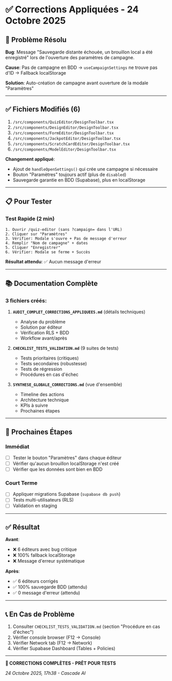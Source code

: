 # ✅ Corrections Appliquées - 24 Octobre 2025

## 🎯 Problème Résolu

**Bug**: Message "Sauvegarde distante échouée, un brouillon local a été enregistré" lors de l'ouverture des paramètres de campagne.

**Cause**: Pas de campagne en BDD → `useCampaignSettings` ne trouve pas d'ID → Fallback localStorage

**Solution**: Auto-création de campagne avant ouverture de la modale "Paramètres"

---

## ✅ Fichiers Modifiés (6)

1. `/src/components/QuizEditor/DesignToolbar.tsx`
2. `/src/components/DesignEditor/DesignToolbar.tsx`
3. `/src/components/FormEditor/DesignToolbar.tsx`
4. `/src/components/JackpotEditor/DesignToolbar.tsx`
5. `/src/components/ScratchCardEditor/DesignToolbar.tsx`
6. `/src/components/ModelEditor/DesignToolbar.tsx`

**Changement appliqué**: 
- Ajout de `handleOpenSettings()` qui crée une campagne si nécessaire
- Bouton "Paramètres" toujours actif (plus de `disabled`)
- Sauvegarde garantie en BDD (Supabase), plus en localStorage

---

## 📋 Pour Tester

### Test Rapide (2 min)
```
1. Ouvrir /quiz-editor (sans ?campaign= dans l'URL)
2. Cliquer sur "Paramètres"
3. Vérifier: Modale s'ouvre + Pas de message d'erreur
4. Remplir "Nom de campagne" + dates
5. Cliquer "Enregistrer"
6. Vérifier: Modale se ferme + Succès
```

**Résultat attendu**: ✅ Aucun message d'erreur

---

## 📚 Documentation Complète

### 3 fichiers créés:

1. **`AUDIT_COMPLET_CORRECTIONS_APPLIQUEES.md`** (détails techniques)
   - Analyse du problème
   - Solution par éditeur
   - Vérification RLS + BDD
   - Workflow avant/après

2. **`CHECKLIST_TESTS_VALIDATION.md`** (9 suites de tests)
   - Tests prioritaires (critiques)
   - Tests secondaires (robustesse)
   - Tests de régression
   - Procédures en cas d'échec

3. **`SYNTHESE_GLOBALE_CORRECTIONS.md`** (vue d'ensemble)
   - Timeline des actions
   - Architecture technique
   - KPIs à suivre
   - Prochaines étapes

---

## 🚀 Prochaines Étapes

### Immédiat
- [ ] Tester le bouton "Paramètres" dans chaque éditeur
- [ ] Vérifier qu'aucun brouillon localStorage n'est créé
- [ ] Vérifier que les données sont bien en BDD

### Court Terme
- [ ] Appliquer migrations Supabase (`supabase db push`)
- [ ] Tests multi-utilisateurs (RLS)
- [ ] Validation en staging

---

## ✅ Résultat

**Avant**: 
- ❌ 6 éditeurs avec bug critique
- ❌ 100% fallback localStorage
- ❌ Message d'erreur systématique

**Après**:
- ✅ 6 éditeurs corrigés
- ✅ 100% sauvegarde BDD (attendu)
- ✅ 0 message d'erreur (attendu)

---

## 📞 En Cas de Problème

1. Consulter `CHECKLIST_TESTS_VALIDATION.md` (section "Procédure en cas d'échec")
2. Vérifier console browser (F12 → Console)
3. Vérifier Network tab (F12 → Network)
4. Vérifier Supabase Dashboard (Tables + Policies)

---

**🎉 CORRECTIONS COMPLÈTES - PRÊT POUR TESTS**

*24 Octobre 2025, 17h38 - Cascade AI*
